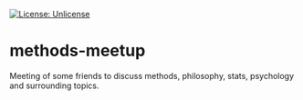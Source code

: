 [![License: Unlicense](https://img.shields.io/badge/license-Unlicense-blue.svg)](http://unlicense.org/)
# methods-meetup
Meeting of some friends to discuss methods, philosophy, stats, psychology and surrounding topics.
